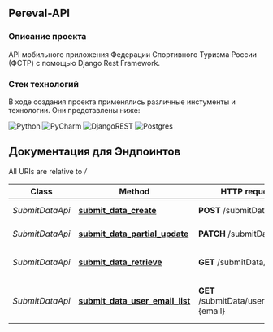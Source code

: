 ## Pereval-API

### Описание проекта

API мобильного приложения Федерации Спортивного Туризма России (ФСТР) с помощью Django Rest Framework. 

### Стек технологий 

В ходе создания проекта применялись различные инстументы и технологии. Они представлены ниже:

![Python](https://img.shields.io/badge/python-3670A0?style=for-the-badge&logo=python&logoColor=ffdd54)
![PyCharm](https://img.shields.io/badge/pycharm-143?style=for-the-badge&logo=pycharm&logoColor=black&color=black&labelColor=green)
![DjangoREST](https://img.shields.io/badge/DJANGO-REST-ff1709?style=for-the-badge&logo=django&logoColor=white&color=ff1709&labelColor=gray)
![Postgres](https://img.shields.io/badge/postgres-%23316192.svg?style=for-the-badge&logo=postgresql&logoColor=white)

## Документация для Эндпоинтов 

All URIs are relative to */*

| Class           | Method                                                                               | HTTP request                                 | Description                              |
|-----------------|--------------------------------------------------------------------------------------|----------------------------------------------|------------------------------------------|
| *SubmitDataApi* | [**submit_data_create**](docs/SubmitDataApi.md#submit_data_create)                   | **POST** /submitData                         | Добавление перевала                      |
| *SubmitDataApi* | [**submit_data_partial_update**](docs/SubmitDataApi.md#submit_data_partial_update)   | **PATCH** /submitData/{id}/                  | Редактирование перевала                  |
| *SubmitDataApi* | [**submit_data_retrieve**](docs/SubmitDataApi.md#submit_data_retrieve)               | **GET** /submitData/{id}/                    | Извлечение данных о перевале             |
| *SubmitDataApi* | [**submit_data_user_email_list**](docs/SubmitDataApi.md#submit_data_user_email_list) | **GET** /submitData/user__email&#x3D;{email} | Извлечение списка перевалов пользователя |
